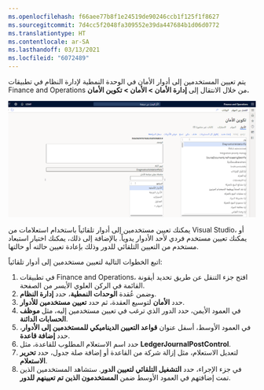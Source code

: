 ```yaml
---
ms.openlocfilehash: f66aee77b8f1e24519de90246ccb1f125f1f8627
ms.sourcegitcommit: 7d4cc5f2048fa309552e39da447684b1d06d0772
ms.translationtype: HT
ms.contentlocale: ar-SA
ms.lasthandoff: 03/13/2021
ms.locfileid: "6072489"
---
```

يتم تعيين المستخدمين إلى أدوار الأمان في الوحدة النمطية لإدارة النظام في تطبيقات Finance and Operations من خلال الانتقال إلى **إدارة الأمان > الأمان > تكوين الأمان.**

[![لقطة شاشة لصفحة "تكوين الأمان".](../media/security-1.png)](../media/security-1.png#lightbox)

يمكنك تعيين مستخدمين إلى أدوار تلقائياً باستخدام استعلامات من Visual Studio، أو يمكنك تعيين مستخدم فردي لأحد الأدوار يدوياً. بالإضافة إلى ذلك، يمكنك اختيار استبعاد مستخدم من التعيين التلقائي للدور وذلك بإعادة تعيين حالته أو حالتها.

اتبع الخطوات التالية لتعيين مستخدمين إلى أدوار تلقائياً:

1.  في تطبيقات Finance and Operations، افتح جزء التنقل عن طريق تحديد أيقونة القائمة في الركن العلوي الأيسر من الصفحة.
2.  وضمن عُقدة **الوحدات النمطية**، حدد **إدارة النظام**.
3.  حدد **الأمان** لتوسيع العقدة، ثم حدد **تعيين مستخدمين للأدوار**.
4.  في العمود الأيمن، حدد الدور الذي ترغب في تعيين مستخدمين إليه، مثل **موظف الحسابات الدائنة**.
5.  في العمود الأوسط، أسفل عنوان **قواعد التعيين الديناميكي للمستخدمين إلى الأدوار**، حدد **إضافة قاعدة**.
6.  حدد اسم الاستعلام المطلوب للقاعدة، مثل **LedgerJournalPostControl**.
7.  لتعديل الاستعلام، مثل إزالة شركة من القاعدة أو إضافة صلة جدول، حدد **تحرير الاستعلام**.
8.  في جزء الإجراء، حدد **التشغيل التلقائي لتعيين الدور**. ستشاهد المستخدمين الذين تمت إضافتهم في العمود الأوسط ضمن **المستخدمون الذين تم تعيينهم للدور**. 